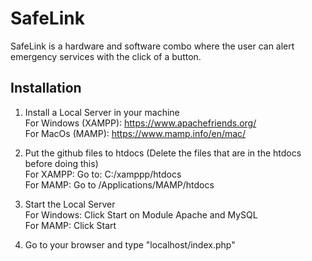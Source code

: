 # SafeLink
SafeLink is a hardware and software combo where the user can alert emergency services with the click of a button.

## Installation

1. Install a Local Server in your machine \
   For Windows (XAMPP): https://www.apachefriends.org/ \
   For MacOs (MAMP): https://www.mamp.info/en/mac/

2. Put the github files to htdocs (Delete the files that are in the htdocs before doing this) \
   For XAMPP: Go to: C:/xamppp/htdocs \
   For MAMP: Go to /Applications/MAMP/htdocs

3. Start the Local Server \
   For Windows: Click Start on Module Apache and MySQL \
   For MAMP: Click Start

4. Go to your browser and type "localhost/index.php"
